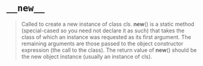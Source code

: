 # `__new__`
> Called to create a new instance of class cls. __new__() is a static method (special-cased so you need not declare it as such) that takes the class of which an instance was requested as its first argument. The remaining arguments are those passed to the object constructor expression (the call to the class). The return value of __new__() should be the new object instance (usually an instance of cls).

